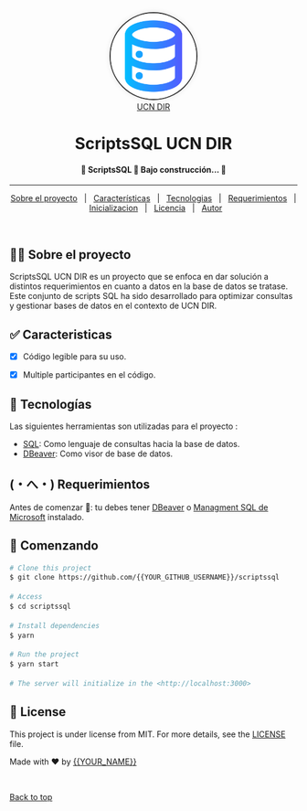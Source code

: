 <style>
  /* Estilos generales del contenedor */
  .logo-container {
    text-align: center; /* Centrar el contenido */
  }

  /* Estilos específicos de la imagen (logo) */
  .logo-container img {
    width: 150px; /* Ancho deseado para el logo */
    height: auto; /* Altura automática para mantener la proporción original */
    border-radius: 50%; /* Añadir esquinas redondeadas para un aspecto más suave (opcional) */
    border: 2px solid #333; /* Añadir un borde opcional */
    box-shadow: 0 0 10px rgba(0, 0, 0, 0.1); /* Añadir una sombra suave (opcional) */
  }
</style>

<div align="center" id="top">  
<!-- <div class="logo-container" >
    <img src="8699849.PNG" alt="Logo"  />
  </div> -->
  <div align="center">
    <img src="8699849.PNG" alt="Logo" width="150" style="border-radius: 50%; border: 2px solid #333; box-shadow: 0 0 10px rgba(0, 0, 0, 0.1);" />
  </div>
  <a href="https://www.ucn.cl">UCN DIR</a>
</div>




<h1 align="center">ScriptsSQL UCN DIR</h1>

<p align="center">
  

</p>

<!-- Status -->

<h4 align="center"> 
	🚧  ScriptsSQL 🚀 Bajo construcción...  🚧
</h4> 

<hr> 

<p align="center">
  <a href="#dart-about">Sobre el proyecto</a> &#xa0; | &#xa0; 
  <a href="#sparkles-features">Características</a> &#xa0; | &#xa0;
  <a href="#rocket-technologies">Tecnologias</a> &#xa0; | &#xa0;
  <a href="#white_check_mark-requirements">Requerimientos</a> &#xa0; | &#xa0;
  <a href="#checkered_flag-starting">Inicializacion</a> &#xa0; | &#xa0;
  <a href="#memo-license">Licencia</a> &#xa0; | &#xa0;
  <a href="https://github.com/{{YOUR_GITHUB_USERNAME}}" target="_blank">Autor</a>
</p>

<br>

## 👨‍💼 Sobre el proyecto ##

ScriptsSQL UCN DIR es un proyecto que se enfoca en dar solución a distintos requerimientos en cuanto a datos en la base de datos se tratase. Este conjunto de scripts SQL ha sido desarrollado para optimizar consultas y gestionar bases de datos en el contexto de UCN DIR.

## ✅ Caracteristicas ##

- [x] Código legible para su uso.
- [x] Multiple participantes en el código.


## 🚀 Tecnologías ##

Las siguientes herramientas son utilizadas para el proyecto :

- [SQL](https://expo.io/): Como lenguaje de consultas hacia la base de datos.
- [DBeaver](https://nodejs.org/en/): Como visor de base de datos.


## (・へ・) Requerimientos ##

Antes de comenzar 🏁: tu debes tener [DBeaver](https://git-scm.com) o [Managment SQL de Microsoft](https://nodejs.org/en/) instalado.

## 🏁 Comenzando ##

```bash
# Clone this project
$ git clone https://github.com/{{YOUR_GITHUB_USERNAME}}/scriptssql

# Access
$ cd scriptssql

# Install dependencies
$ yarn

# Run the project
$ yarn start

# The server will initialize in the <http://localhost:3000>
```

## :memo: License ##

This project is under license from MIT. For more details, see the [LICENSE](LICENSE.md) file.


Made with :heart: by <a href="https://github.com/{{YOUR_GITHUB_USERNAME}}" target="_blank">{{YOUR_NAME}}</a>

&#xa0;

<a href="#top">Back to top</a>
